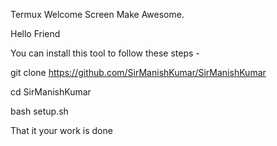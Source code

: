Termux Welcome Screen Make Awesome.

Hello Friend

You can install this tool to follow these steps -

git clone https://github.com/SirManishKumar/SirManishKumar

cd SirManishKumar

bash setup.sh

That it your work is done
